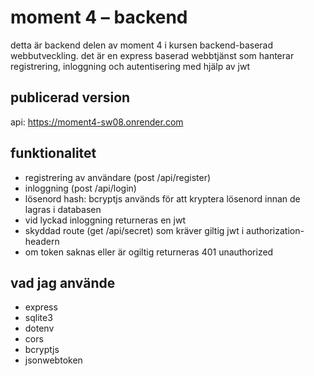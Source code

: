 # moment 4 – backend

detta är backend delen av moment 4 i kursen backend-baserad webbutveckling. det är en express baserad webbtjänst som hanterar registrering, inloggning och autentisering med hjälp av jwt 

## publicerad version

api: https://moment4-sw08.onrender.com

## funktionalitet

- registrering av användare (post /api/register)
- inloggning (post /api/login)
- lösenord hash: bcryptjs används för att kryptera lösenord innan de lagras i databasen
- vid lyckad inloggning returneras en jwt
- skyddad route (get /api/secret) som kräver giltig jwt i authorization-headern
- om token saknas eller är ogiltig returneras 401 unauthorized

## vad jag använde

- express
- sqlite3
- dotenv
- cors
- bcryptjs
- jsonwebtoken



